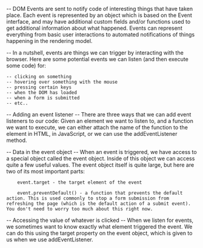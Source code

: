 -- DOM Events are sent to notify code of interesting things that have taken place. Each event is represented by an object which is based on the Event interface, and may have additional custom fields and/or functions used to get additional information about what happened. Events can represent everything from basic user interactions to automated notifications of things happening in the rendering model.
 
 
-- In a nutshell, events are things we can trigger by interacting with the browser. Here are some potential events we can listen (and then execute some code) for:

	-- clicking on something
	-- hovering over something with the mouse
	-- pressing certain keys
	-- when the DOM has loaded
	-- when a form is submitted
	-- etc..

-- Adding an event listener
	-- There are three ways that we can add event listeners to our code: Given an element we want to listen to, and a function we want to execute, we can either attach the name of the function to the element in HTML, in JavaScript, or we can use the addEventListener method.

-- Data in the event object
	-- When an event is triggered, we have access to a special object called the event object. Inside of this object we can access quite a few useful values. The event object itself is quite large, but here are two of its most important parts:

		event.target - the target element of the event
		
		event.preventDefault() - a function that prevents the default action. This is used commonly to stop a form submission from refreshing the page (which is the default action of a submit event). You don't need to worry too much about this right now.

-- Accessing the value of whatever is clicked
	-- When we listen for events, we sometimes want to know exactly what element triggered the event. We can do this using the target property on the event object, which is given to us when we use addEventListener.